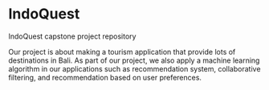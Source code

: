 # IndoQuest
IndoQuest capstone project repository

Our project is about making a tourism application that provide lots of destinations in Bali. As part of our project, we also apply a machine learning algorithm in our applications such as recommendation system, collaborative filtering, and recommendation based on user preferences.
